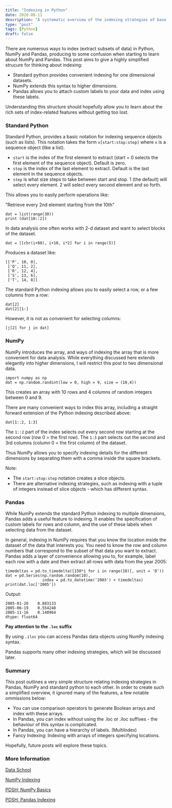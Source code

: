 ```yaml
---
title: "Indexing in Python"
date: 2020-08-11
description: "A systematic overview of the indexing strategies of base python, NumPy and Pandas"
type: "post"
tags: [Python]
draft: false
---
```


There are numerous ways to index (extract subsets of data) in Python, NumPy and Pandas, producing to some confusion when starting to learn about NumPy and Pandas. This post aims to give a highly simplified strucure for thinking about indexing:

- Standard python provides convenient indexing for one dimensional datasets.
- NumPy extends this syntax to higher dimensions.
- Pandas allows you to attach custom labels to your data and index using these labels.

Understanding this structure should hopefully allow you to learn about the rich sets of index-related features without getting too lost.

### Standard Python

Standard Python, provides a basic notation for indexing sequence objects (such as lists). This notation takes the form `x[start:stop:step]` where `x` is a sequence object (like a list). 

- `start` is the index of the first element to extract (start = 0 selects the first element of the sequence object). Default is zero.
- `stop` is the index of the last element to extract. Default is the last element in the sequence objects.
- `step` is what size steps to take between start and stop. 1 (the default) will select every element. 2 will select every second element and so forth.

This allows you to easily perform operations like: 

"Retrieve every 2nd element starting from the 10th"

```
dat = list(range(30))
print (dat[10::2])
```

In data analysis one often works with 2-d dataset and want to select blocks of the dataset.

```
dat = [[chr(i+80), i+10, i*2] for i in range(5)]
```

Produces a dataset like:

    [['P', 10, 0], 
     ['Q', 11, 2], 
     ['R', 12, 4], 
     ['S', 13, 6], 
     ['T', 14, 8]]

The standard Python indexing allows you to easily select a row, or a few columns from a row: 

```
dat[2]
dat[2][1:]
```

However, it is not as convenient for selecting columns:

```
[j[2] for j in dat]
```

### NumPy

NumPy introduces the array, and ways of indexing the array that is more convenient for data analysis. While everything discussed here extends elegantly into higher dimensions, I will restrict this post to two dimensional data.

```
import numpy as np
dat = np.random.randint(low = 0, high = 9, size = (10,4))
```

This creates an array with 10 rows and 4 columns of random integers between 0 and 9.

There are many convenient ways to index this array, including a straight forward extension of the Python indexing described above:

```
dat[1::2, 1:3]
```

The `1::2` part of the index selects out every second row starting at the second row (row 0 = the first row). The `1:3` part selects out the second and 3rd columns (column 0 = the first column) of the dataset.

Thus NumPy allows you to specify indexing details for the different dimensions by separating them with a comma inside the square brackets.

Note:
- The `start:stop:step` notation creates a slice objects.
- There are alternative indexing strategies, such as indexing with a tuple of integers instead of slice objects - which has different syntax.

### Pandas

While NumPy extends the standard Python indexing to multiple dimensions, Pandas adds a useful feature to indexing. It enables the specification of custom labels for rows and column, and the use of these labels when selecting data from the dataset.

In general, indexing in NumPy requires that you know the location inside the dataset of the data that interests you. You need to know the row and column numbers that correspond to the subset of that data you want to extract. Pandas adds a layer of convenience allowing you to, for example, label each row with a date and then extract all rows with data from the year 2005:

```
timedeltas = pd.to_timedelta([150*i for i in range(10)], unit = 'D'))
dat = pd.Series(np.random.random(10), 
                index = pd.to_datetime('2003') + timedeltas)
print(dat.loc['2005'])
```

Output:

    2005-01-20    0.883133
    2005-06-19    0.554248
    2005-11-16    0.140964
    dtype: float64

__Pay attention to the `.loc` suffix__

By using `.iloc` you can access Pandas data objects using NumPy indexing syntax.

Pandas supports many other indexing strategies, which will be discussed later.

### Summary

This post outlines a very simple structure relating indexing strategies in Pandas, NumPy and standard python to each other. In order to create such a simplified overview, it ignored many of the features, a few notable ommissions below:

- You can use comparison operators to generate Boolean arrays and index with these arrays.
- In Pandas, you can index without using the .loc or .iloc suffixes - the behaviour of this syntax is complicated.
- In Pandas, you can have a hierarchy of labels. (MultiIndex)
- Fancy Indexing: Indexing with arrays of integers specifying locations.

Hopefully, future posts will explore these topics.

### More Information

[Data School](https://www.youtube.com/watch?v=tcRGa2soc-c)

[NumPy Indexing](https://numpy.org/doc/stable/reference/arrays.indexing.html)

[PDSH: NumPy Basics](https://jakevdp.github.io/PythonDataScienceHandbook/02.02-the-basics-of-numpy-arrays.html)

[PDSH: Pandas Indexing](https://jakevdp.github.io/PythonDataScienceHandbook/03.02-data-indexing-and-selection.html)

